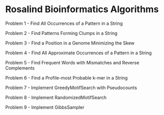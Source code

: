 # Rosalind Bioinformatics Algorithms
Problem 1 - Find All Occurrences of a Pattern in a String

Problem 2 - Find Patterns Forming Clumps in a String

Problem 3 - Find a Position in a Genome Minimizing the Skew

Problem 4 - Find All Approximate Occurrences of a Pattern in a String

Problem 5 - Find Frequent Words with Mismatches and Reverse Complements

Problem 6 - Find a Profile-most Probable k-mer in a String

Problem 7 - Implement GreedyMotifSearch with Pseudocounts

Problem 8 - Implement RandomizedMotifSearch

Problem 9 - Implement GibbsSampler
